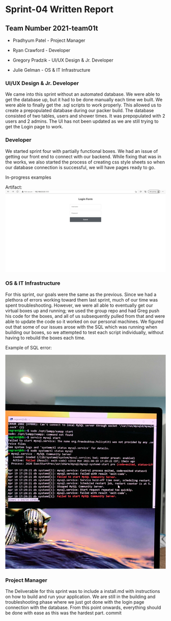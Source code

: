 # Sprint-04 Written Report

## Team Number  2021-team01t



* Pradhyum Patel - Project Manager

* Ryan Crawford - Developer 

* Gregory Pradzik - UI/UX Design & Jr. Developer

* Julie Gelman - OS & IT Infrastructure



### UI/UX Design & Jr. Developer
We came into this sprint without an automated database.  We were able to get the database up, but it had to be done manually each time we built.  We were able to finally get the .sql scripts to work properly.  This allowed us to create a prepopulated database during our packer build.  The database consisted of two tables, users and shower times.  It was prepopulated with 2 users and 2 admins. The UI has not been updated as we are still trying to get the Login page to work.   


### Developer
We started sprint four with partially functional boxes. We had an issue of getting our front end to connect with our backend. While fixing that was in the works, we also started the process of creating css style sheets so when our database connection is successful, we will have pages ready to go.

In-progress examples 

Artifact:
![sample css](images/BrowserPageLogin.jpg "Sample of Login")

### OS & IT Infrastructure
For this sprint, our goals were the same as the previous. Since we had a plethora of errors working toward them last sprint, much of our time was spent troubleshooting. However, we were all able to eventually get our virtual boxes up and running; we used the group repo and had Greg push his code for the boxes, and all of us subsequently pulled from that and were able to update the code so it worked on our personal machines. We figured out that some of our issues arose with the SQL which was running when building our boxes, so we attempted to test each script individually, without having to rebuild the boxes each time.
 
Example of SQL error:

![SQL Error](images/SQLError.jpg "SQL Error")

### Project Manager

The Deliverable for this sprint was to include a install.md with instructions on how to build and run your application. We are still in the building and troubleshooting phase where we just got done with the login page connection with the database. From this point onwards, everything should be done with ease as this was the hardest part. commit

